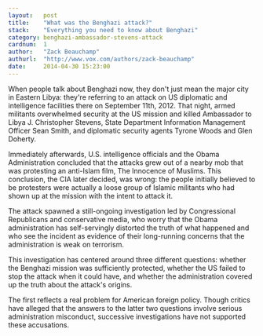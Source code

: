 ```yaml
---
layout:   post
title:    "What was the Benghazi attack?"
stack:    "Everything you need to know about Benghazi"
category: benghazi-ambassador-stevens-attack
cardnum:  1
author:   "Zack Beauchamp"
authurl:  "http://www.vox.com/authors/zack-beauchamp"
date:     2014-04-30 15:23:00
---
```


When people talk about Benghazi now, they don't just mean the major city in Eastern Libya: they're referring to an attack on US diplomatic and intelligence facilities there on September 11th, 2012. That night, armed militants overwhelmed security at the US mission and killed Ambassador to Libya J. Christopher Stevens, State Department Information Management Officer Sean Smith, and diplomatic security agents Tyrone Woods and Glen Doherty.

Immediately afterwards, U.S. intelligence officials and the Obama Administration concluded that the attacks grew out of a nearby mob that was protesting an anti-Islam film, The Innocence of Muslims. This conclusion, the CIA later decided, was wrong: the people initially believed to be protesters were actually a loose group of Islamic militants who had shown up at the mission with the intent to attack it.

The attack spawned a still-ongoing investigation led by Congressional Republicans and conservative media, who worry that the Obama administration has self-servingly distorted the truth of what happened and who see the incident as evidence of their long-running concerns that the administration is weak on terrorism.

This investigation has centered around three different questions: whether the Benghazi mission was sufficiently protected, whether the US failed to stop the attack when it could have, and whether the administration covered up the truth about the attack's origins.

The first reflects a real problem for American foreign policy. Though critics have alleged that the answers to the latter two questions involve serious administration misconduct, successive investigations have not supported these accusations.
